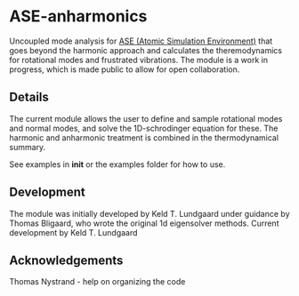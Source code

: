 # ASE-anharmonics
Uncoupled mode analysis for [ASE (Atomic Simulation Environment)](https://wiki.fysik.dtu.dk/ase/) that goes beyond the harmonic approach and calculates the theremodynamics for rotational modes and frustrated vibrations. The module is a work in progress, which is made public to allow for open collaboration. 

## Details 

The current module allows the user to define and sample rotational modes and normal modes, and solve the 1D-schrodinger equation for these. The harmonic and anharmonic treatment is combined in the thermodynamical summary. 

See examples in __init__ or the examples folder for how to use. 

## Development

The module was initially developed by Keld T. Lundgaard under guidance by Thomas Bligaard, who wrote the original 1d eigensolver methods. 
Current development by Keld T. Lundgaard

## Acknowledgements
Thomas Nystrand - help on organizing the code


